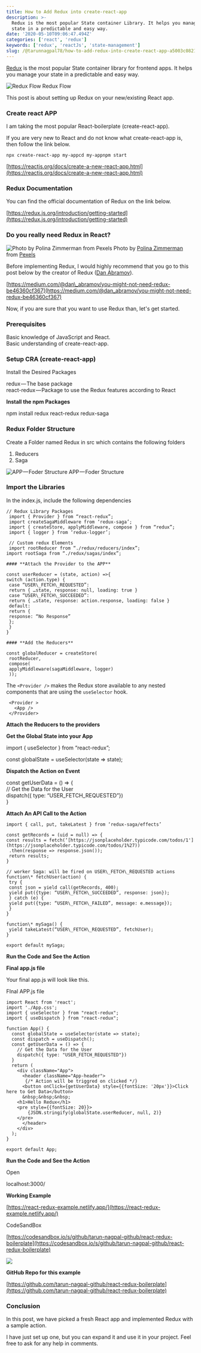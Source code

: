 ```yaml
---
title: How to Add Redux into create-react-app
description: >-
  Redux is the most popular State container Library. It helps you manage your
  state in a predictable and easy way.
date: '2020-05-10T09:06:47.494Z'
categories: ['react', 'redux']
keywords: ['redux', 'reactJs', 'state-management']
slug: /@tarunnagpal78/how-to-add-redux-into-create-react-app-a5003c08212
---
```


[Redux](https://react-redux.js.org/introduction/quick-start) is the most popular State container library for frontend apps. It helps you manage your state in a predictable and easy way.

![Redux Flow](img\1__wgvIR__ZTUTS5jww1ToG__cQ.png)
Redux Flow

This post is about setting up Redux on your new/existing React app.

### **Create react APP**

I am taking the most popular React-boilerplate (create-react-app).

If you are very new to React and do not know what create-react-app is, then follow the link below.

```
npx create-react-app my-appcd my-appnpm start
```

[https://reactjs.org/docs/create-a-new-react-app.html](https://reactjs.org/docs/create-a-new-react-app.html)

### **Redux Documentation**

You can find the official documentation of Redux on the link below.

[https://redux.js.org/introduction/getting-started](https://redux.js.org/introduction/getting-started)

### **Do you really need Redux in React?**

![Photo by [Polina Zimmerman](https://www.pexels.com/@polina-zimmerman?utm_content=attributionCopyText&utm_medium=referral&utm_source=pexels) from [Pexels](https://www.pexels.com/photo/clueless-woman-in-white-dress-shirt-3958872/?utm_content=attributionCopyText&utm_medium=referral&utm_source=pexels)](img\1__EXFwvoysFR8MB4OdowCZ3g.jpeg)
Photo by [Polina Zimmerman](https://www.pexels.com/@polina-zimmerman?utm_content=attributionCopyText&utm_medium=referral&utm_source=pexels) from [Pexels](https://www.pexels.com/photo/clueless-woman-in-white-dress-shirt-3958872/?utm_content=attributionCopyText&utm_medium=referral&utm_source=pexels)

Before implementing Redux, I would highly recommend that you go to this post below by the creator of Redux ([Dan Abramov](https://twitter.com/dan_abramov)).

[https://medium.com/@dan\_abramov/you-might-not-need-redux-be46360cf367](https://medium.com/@dan_abramov/you-might-not-need-redux-be46360cf367)

Now, if you are sure that you want to use Redux than, let's get started.

### Prerequisites

Basic knowledge of JavaScript and React.  
Basic understanding of create-react-app.

### **Setup CRA (create-react-app)**

Install the Desired Packages

redux — The base package  
react-redux — Package to use the Redux features according to React

**Install the npm Packages**

npm install redux react-redux redux-saga

### **Redux Folder Structure**

Create a Folder named Redux in src which contains the following folders

1.  Reducers
2.  Saga

![APP — Foder Structure](img\1__rtzuaabwwTqB2lz9sSJYvA.png)
APP — Foder Structure

### **Import the Libraries**

In the index.js, include the following dependencies
```
// Redux Library Packages  
 import { Provider } from “react-redux”;  
 import createSagaMiddleware from ‘redux-saga’;  
 import { createStore, applyMiddleware, compose } from “redux”;  
 import { logger } from ‘redux-logger’;

 // Custom redux Elements  
 import rootReducer from “./redux/reducers/index”;  
import rootSaga from “./redux/sagas/index”;

#### **Attach the Provider to the APP**

const userReducer = (state, action) =>{  
switch (action.type) {  
 case “USER\_FETCH\_REQUESTED”:  
 return { …state, response: null, loading: true }  
 case “USER\_FETCH\_SUCCEEDED”:  
 return { …state, response: action.response, loading: false }  
 default:  
 return {  
 response: “No Response”  
 };  
 }  
}

#### **Add the Reducers**

const globalReducer = createStore(  
 rootReducer,  
 compose(   
 applyMiddleware(sagaMiddleware, logger)  
 ));
```
The `<Provider />` makes the Redux store available to any nested components that are using the `useSelector` hook.
```
 <Provider >  
   <App />  
 </Provider>
```
**Attach the Reducers to the providers**

<Provider store={globalReducer}>  
  <App />  
</Provider>

**Get the Global State into your App**

import { useSelector } from “react-redux”;

const globalState = useSelector(state => state);

**Dispatch the Action on Event**

const getUserData = () => {  
 // Get the Data for the User  
 dispatch({ type: “USER\_FETCH\_REQUESTED”})  
}

**Attach An API Call to the Action**
```
import { call, put, takeLatest } from ‘redux-saga/effects’  
  
const getRecords = (uid = null) => {  
const results = fetch(‘[https://jsonplaceholder.typicode.com/todos/1'](https://jsonplaceholder.typicode.com/todos/1%27))  
 .then(response => response.json());   
 return results;  
}

// worker Saga: will be fired on USER\_FETCH\_REQUESTED actions  
function\* fetchUser(action) {  
 try {  
 const json = yield call(getRecords, 400);  
 yield put({type: “USER\_FETCH\_SUCCEEDED”, response: json});  
 } catch (e) {  
 yield put({type: “USER\_FETCH\_FAILED”, message: e.message});  
 }  
}

function\* mySaga() {  
 yield takeLatest(“USER\_FETCH\_REQUESTED”, fetchUser);  
}

export default mySaga;
```
**Run the Code and See the Action**

**Final app.js file**

Your final app.js will look like this.

FInal APP.js file
```
import React from 'react';
import './App.css';
import { useSelector } from "react-redux";
import { useDispatch } from "react-redux";

function App() {
  const globalState = useSelector(state => state);
  const dispatch = useDispatch();
  const getUserData = () => {
    // Get the Data for the User
    dispatch({ type: "USER_FETCH_REQUESTED"})
  }
  return (
    <div className="App">
      <header className="App-header">
       {/* Action will be triggred on clicked */}
      <button onClick={getUserData} style={{fontSize: '20px'}}>Click here to Get Data</button> 
      &nbsp;&nbsp;&nbsp;
    <h1>Hello Redux</h1> 
    <pre style={{fontSize: 20}}>
        {JSON.stringify(globalState.userReducer, null, 2)}
    </pre>
      </header>
    </div>
  );
}

export default App;
```
**Run the Code and See the Action**

Open

localhost:3000/

**Working Example**

[https://react-redux-example.netlify.app/](https://react-redux-example.netlify.app/)

CodeSandBox

[https://codesandbox.io/s/github/tarun-nagpal-github/react-redux-boilerplate](https://codesandbox.io/s/github/tarun-nagpal-github/react-redux-boilerplate)

![](img\1__mHz2T5ZmjIHbrcFXVpTpaw.jpeg)

**GitHub Repo for this example**

[https://github.com/tarun-nagpal-github/react-redux-boilerplate](https://github.com/tarun-nagpal-github/react-redux-boilerplate)

### **Conclusion**

In this post, we have picked a fresh React app and implemented Redux with a sample action.

I have just set up one, but you can expand it and use it in your project. Feel free to ask for any help in comments.
